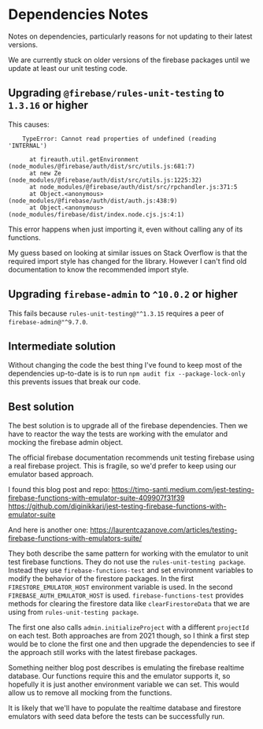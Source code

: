 # Dependencies Notes

Notes on dependencies, particularly reasons for not updating to their latest versions.

We are currently stuck on older versions of the firebase packages until we update at least our unit testing code.

## Upgrading `@firebase/rules-unit-testing` to `1.3.16` or higher

This causes:
```
    TypeError: Cannot read properties of undefined (reading 'INTERNAL')

      at fireauth.util.getEnvironment (node_modules/@firebase/auth/dist/src/utils.js:681:7)
      at new Ze (node_modules/@firebase/auth/dist/src/utils.js:1225:32)
      at node_modules/@firebase/auth/dist/src/rpchandler.js:371:5
      at Object.<anonymous> (node_modules/@firebase/auth/dist/auth.js:438:9)
      at Object.<anonymous> (node_modules/firebase/dist/index.node.cjs.js:4:1)
```
This error happens when just importing it, even without calling any of its functions.

My guess based on looking at similar issues on Stack Overflow is that the required import style has changed for the library. However I can't find old documentation to know the recommended import style.

## Upgrading `firebase-admin` to `^10.0.2` or higher

This fails because `rules-unit-testing@"^1.3.15` requires a peer of `firebase-admin@"^9.7.0`.

## Intermediate solution

Without changing the code the best thing I've found to keep most of the dependencies up-to-date is is to run `npm audit fix --package-lock-only` this prevents issues that break our code.

## Best solution

The best solution is to upgrade all of the firebase dependencies. Then we have to reactor the way the tests are working with the emulator and mocking the firebase admin object.

The official firebase documentation recommends unit testing firebase using a real firebase project. This is fragile, so we'd prefer to keep using our emulator based approach.

I found this blog post and repo:
https://timo-santi.medium.com/jest-testing-firebase-functions-with-emulator-suite-409907f31f39
https://github.com/diginikkari/jest-testing-firebase-functions-with-emulator-suite

And here is another one:
https://laurentcazanove.com/articles/testing-firebase-functions-with-emulators-suite/

They both describe the same pattern for working with the emulator to unit test firebase functions. They do not use the `rules-unit-testing package`.  Instead they use `firebase-functions-test` and set environment variables to modify the behavior of the firestore packages. In the first `FIRESTORE_EMULATOR_HOST` environment variable is used. In the second `FIREBASE_AUTH_EMULATOR_HOST` is used. `firebase-functions-test` provides methods for clearing the firestore data like `clearFirestoreData` that we are using from `rules-unit-testing package`.

The first one also calls `admin.initializeProject` with a different `projectId` on each test. Both approaches are from 2021 though, so I think a first step would be to clone the first one and then upgrade the dependencies to see if the approach still works with the latest firebase packages.

Something neither blog post describes is emulating the firebase realtime database. Our functions require this and the emulator supports it, so hopefully it is just another environment variable we can set. This would allow us to remove all mocking from the functions.

It is likely that we'll have to populate the realtime database and firestore emulators with seed data before the tests can be successfully run.
